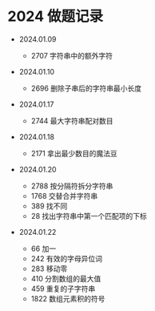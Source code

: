 # 2024 做题记录

- 2024.01.09
  - 2707 字符串中的额外字符

- 2024.01.10
  - 2696 删除子串后的字符串最小长度

- 2024.01.17
  - 2744 最大字符串配对数目

- 2024.01.18
  - 2171 拿出最少数目的魔法豆

- 2024.01.20
  - 2788 按分隔符拆分字符串
  - 1768 交替合并字符串
  - 389 找不同
  - 28 找出字符串中第一个匹配项的下标

- 2024.01.22
  - 66 加一
  - 242 有效的字母异位词
  - 283 移动零
  - 410 分割数组的最大值
  - 459 重复的子字符串
  - 1822 数组元素积的符号